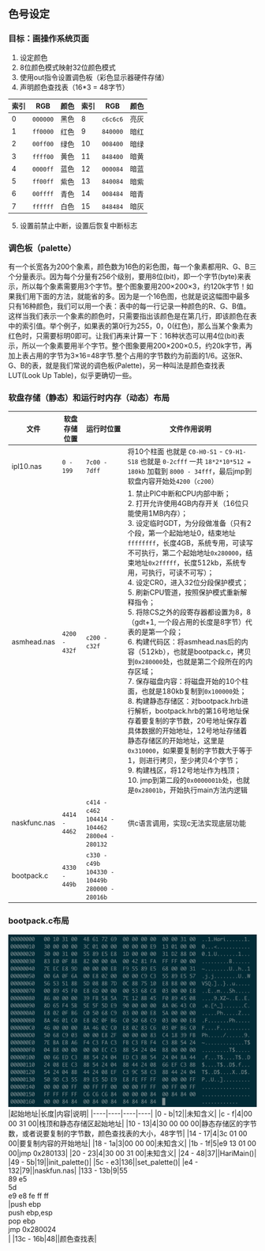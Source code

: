 ## 色号设定
### 目标：画操作系统页面
1. 设定颜色
2. 8位颜色模式映射32位颜色模式
3. 使用out指令设置调色板（彩色显示器硬件存储）
4. 声明颜色查找表（16*3 = 48字节）

|索引|RGB|颜色|索引|RGB|颜色|
|----|----|----|----|----|----|
|0|`000000`|黑色|8|`c6c6c6`|亮灰|
|1|`ff0000`|红色|9|`840000`|暗红|
|2|`00ff00`|绿色|10|`008400`|暗绿|
|3|`ffff00`|黄色|11|`848400`|暗黄|
|4|`0000ff`|蓝色|12|`000084`|暗蓝|
|5|`ff00ff`|紫色|13|`840084`|暗紫|
|6|`00ffff`|青色|14|`008484`|暗青|
|7|`ffffff`|白色|15|`848484`|暗灰|
5. 设置前禁止中断，设置后恢复中断标志
### 调色板（palette）
有一个长宽各为200个象素，颜色数为16色的彩色图，每一个象素都用R、G、B三个分量表示。因为每个分量有256个级别，要用8位(bit)，即一个字节(byte)来表示，所以每个象素需要用3个字节。整个图象要用200×200×3，约120k字节！如果我们用下面的方法，就能省的多。因为是一个16色图，也就是说这幅图中最多只有16种颜色，我们可以用一个表：表中的每一行记录一种颜色的R、G、B值。这样当我们表示一个象素的颜色时，只需要指出该颜色是在第几行，即该颜色在表中的索引值。举个例子，如果表的第0行为255，0，0(红色)，那么当某个象素为红色时，只需要标明0即可。让我们再来计算一下：16种状态可以用4位(bit)表示，所以一个象素要用半个字节。整个图象要用200×200×0.5，约20k字节，再加上表占用的字节为3×16=48字节.整个占用的字节数约为前面的1/6。这张R、G、B的表，就是我们常说的调色板(Palette)，另一种叫法是颜色查找表LUT(Look Up Table)，似乎更确切一些。
### 软盘存储（静态）和运行时内存（动态）布局

|文件|软盘存储位置|运行时位置|文件作用说明|
|--|--|--|--|
|ipl10.nas|`0 - 199`|`7c00 - 7dff`| 将10个柱面 也就是 `C0-H0-S1` - `C9-H1-S18` 也就是 `0-2cfff` 一共 `18*2*10*512 = 180kb` 加载到 `8000 - 34fff`，最后jmp到软盘内容开始处`4200`（`c200`）|
|asmhead.nas|`4200 - 432f`|`c200 - c32f`|1. 禁止PIC中断和CPU内部中断；<br/>2. 打开允许使用4GB内存开关（16位只能使用1MB内存）；<br/>3. 设定临时GDT，为分段做准备（只有2个段，第一个起始地址0，结束地址`ffffffff`，长度4GB，系统专用，可读写不可执行，第二个起始地址`0x280000`，结束地址`0x2fffff`，长度512kb，系统专用，可执行，可读不可写）；<br/>4. 设定CR0，进入32位分段保护模式；<br/>5. 刷新CPU管道，按照保护模式重新解释指令；<br/>5. 将除CS之外的段寄存器都设置为8，8（gdt+1, 一个段占用的长度是8字节）代表的是第一个段；<br/>6. 构建代码区：将asmhead.nas后的内容（512kb），也就是bootpack.c，拷贝到`0x280000`处，也就是第二个段所在的内存区域；<br/>7. 保存磁盘内容：将磁盘开始的10个柱面，也就是180kb复制到`0x100000`处；<br/>8. 构建静态存储区：对bootpack.hrb进行解析，bootpack.hrb的第16号地址保存着要复制的字节数，20号地址保存着具体数据的开始地址，12号地址存储着静态存储区的开始地址，这里是`0x310000`，如果要复制的字节数大于等于1，则进行拷贝，至少拷贝4个字节；<br/>9. 构建栈区，将12号地址作为栈顶；<br/>10. jmp到第二段的`0x0000001b`处，也就是`0x28001b`，开始执行main方法内逻辑
|naskfunc.nas|`4414 - 4462`|`c414 - c462` `104414 - 104462` `2800e4 - 280132`|供c语言调用，实现c无法实现底层功能|
|bootpack.c|`4330 - 449b`|`c330 - c49b` `104330 - 10449b` `280000 - 28016b`||
### bootpack.c布局
![bootpack.hrb](bootpack.hrb.png)
|起始地址|长度|内容|说明|
|----|----|----|----|
|0 - b|12||未知含义|
|c - f|4|00 00 31 00|栈顶和静态存储区起始地址|
|10 - 13|4|30 00 00 00|静态存储区的字节数，或者说要复制的字节数，颜色查找表的大小，48字节|
|14 - 17|4|3c 01 00 00|要复制内容的开始地址|
|18 - 1a|3|00 00 00|未知含义|
|1b - 1f|5|e9 13 01 00 00|jmp 0x280133|
|20 - 23|4|30 00 31 00|未知含义|
|24 - 48|37||HariMain()|
|49 - 5b|19||init_palette()|
|5c - e3|136||set_palette()|
|e4 - 132|79||naskfun.nas|
|133 - 13b|9|55<br/>89 e5<br/>5d<br/>e9 e8 fe ff ff<br/>|push ebp<br/>push ebp,esp<br/>pop ebp<br/>jmp 0x280024<br/>|
|13c - 16b|48||颜色查找表|
